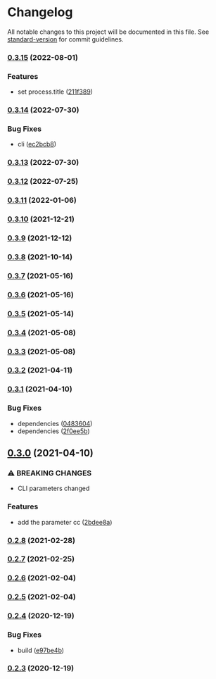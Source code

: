 # Changelog

All notable changes to this project will be documented in this file. See [standard-version](https://github.com/conventional-changelog/standard-version) for commit guidelines.

### [0.3.15](https://github.com/BlackGlory/ppx-inject/compare/v0.3.14...v0.3.15) (2022-08-01)


### Features

* set process.title ([211f389](https://github.com/BlackGlory/ppx-inject/commit/211f38919d3e3375dc65ebad011b33b91aa969e7))

### [0.3.14](https://github.com/BlackGlory/ppx-inject/compare/v0.3.13...v0.3.14) (2022-07-30)


### Bug Fixes

* cli ([ec2bcb8](https://github.com/BlackGlory/ppx-inject/commit/ec2bcb8b73ebaf89fdcfd142d20ba26bd84b4948))

### [0.3.13](https://github.com/BlackGlory/ppx-inject/compare/v0.3.12...v0.3.13) (2022-07-30)

### [0.3.12](https://github.com/BlackGlory/ppx-inject/compare/v0.3.11...v0.3.12) (2022-07-25)

### [0.3.11](https://github.com/BlackGlory/ppx-inject/compare/v0.3.10...v0.3.11) (2022-01-06)

### [0.3.10](https://github.com/BlackGlory/ppx-inject/compare/v0.3.9...v0.3.10) (2021-12-21)

### [0.3.9](https://github.com/BlackGlory/ppx-inject/compare/v0.3.8...v0.3.9) (2021-12-12)

### [0.3.8](https://github.com/BlackGlory/ppx-inject/compare/v0.3.7...v0.3.8) (2021-10-14)

### [0.3.7](https://github.com/BlackGlory/ppx-inject/compare/v0.3.6...v0.3.7) (2021-05-16)

### [0.3.6](https://github.com/BlackGlory/ppx-inject/compare/v0.3.5...v0.3.6) (2021-05-16)

### [0.3.5](https://github.com/BlackGlory/ppx-inject/compare/v0.3.4...v0.3.5) (2021-05-14)

### [0.3.4](https://github.com/BlackGlory/ppx-inject/compare/v0.3.3...v0.3.4) (2021-05-08)

### [0.3.3](https://github.com/BlackGlory/ppx-inject/compare/v0.3.2...v0.3.3) (2021-05-08)

### [0.3.2](https://github.com/BlackGlory/ppx-inject/compare/v0.3.1...v0.3.2) (2021-04-11)

### [0.3.1](https://github.com/BlackGlory/ppx-inject/compare/v0.3.0...v0.3.1) (2021-04-10)


### Bug Fixes

* dependencies ([0483604](https://github.com/BlackGlory/ppx-inject/commit/048360434985276d545b9a3d6d72b3dab1857e50))
* dependencies ([2f0ee5b](https://github.com/BlackGlory/ppx-inject/commit/2f0ee5b4541c4355f754dfd48cda4fafb62eb255))

## [0.3.0](https://github.com/BlackGlory/ppx-inject/compare/v0.2.8...v0.3.0) (2021-04-10)


### ⚠ BREAKING CHANGES

* CLI parameters changed

### Features

* add the parameter cc ([2bdee8a](https://github.com/BlackGlory/ppx-inject/commit/2bdee8a37073ed3d1c6c9f2078bdf9aa37bdd6d7))

### [0.2.8](https://github.com/BlackGlory/ppx-inject/compare/v0.2.7...v0.2.8) (2021-02-28)

### [0.2.7](https://github.com/BlackGlory/ppx-inject/compare/v0.2.6...v0.2.7) (2021-02-25)

### [0.2.6](https://github.com/BlackGlory/ppx-inject/compare/v0.2.5...v0.2.6) (2021-02-04)

### [0.2.5](https://github.com/BlackGlory/ppx-inject/compare/v0.2.4...v0.2.5) (2021-02-04)

### [0.2.4](https://github.com/BlackGlory/ppx-inject/compare/v0.2.3...v0.2.4) (2020-12-19)


### Bug Fixes

* build ([e97be4b](https://github.com/BlackGlory/ppx-inject/commit/e97be4b57f256d8fb9932b8629adc8acf17f7489))

### [0.2.3](https://github.com/BlackGlory/ppx-inject/compare/v0.2.2...v0.2.3) (2020-12-19)
